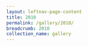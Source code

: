 ```yaml
---
layout: leftnav-page-content
title: 2010
permalink: /gallery/2010/
breadcrumb: 2010
collection_name: gallery
---
```

